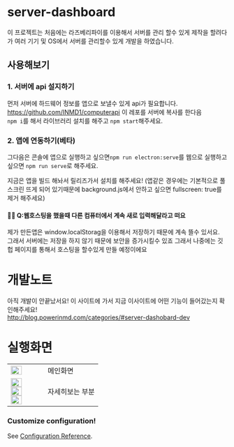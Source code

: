 # server-dashboard

이 프로젝트는 처음에는 라즈베리파이를 이용해서 서버를 관리 할수 있게 제작을 할려다가 여러 기기 및 OS에서 서버를 관리할수 있게 개발을 하였습니다.<br>

##  사용해보기

### 1. 서버에 api 설지하기
먼저 서버에 하드웨어 정보를 앱으로 보낼수 있게 api가 필요합니다.<br>
https://github.com/INMD1/computerapi 이 레포를 서버에 복사를 한다음<br>
`npm i`를 해서 라이브러리 설치를 해주고 `npm start`해주세요.

### 2. 앱에 연동하기(베타)
그다음은 콘솔에 앱으로 실행하고 싶으면`npm run electron:serve`를 웹으로 실행하고 싶으면
`npm run serve`로 해주세요.

지금은 앱을 빌드 해놔서 릴리즈가서 설치를 해주세요!
(앱같은 경우에는 기본적으로 풀스크린 뜨게 되어 있기때문에 background.js에서 안하고 싶으면 fullscreen: true를 제거 해주세요)

#### 🙋‍♂️ Q:웹호스팅을 했을때 다른 컴퓨터에서 계속 새로 입력해달라고 떠요
  제가 만든앱은 window.localStorag을 이용해서 저장하기 때문에 계속 뜰수 있서요.<br>
  그래서 서버에는 저장을 하지 않기 때문에 보안을 증가시킬수 있죠 그래서 나중에는 깃헙 페이지를 통해서 
  호스팅을 할수있게 만들 예정이에요
  
# 개발노트
아직 개발이 안끝났서요! 이 사이트에 가서 지금 이사이트에 어떤 기능이 들어갔는지 확인해주세요!<br>
http://blog.powerinmd.com/categories/#server-dashobard-dev

# 실행화면
<table>
  <tbody>
    <tr>
      <td><img src="https://user-images.githubusercontent.com/87979171/147842629-4c7d9720-920c-480b-9bcd-35bdadd3c168.png" width="60%" height="60%"/></td>
      <td>메인화면</td>
    </tr>
    <tr>
      <td><img src="https://user-images.githubusercontent.com/87979171/147842708-841f86ec-7eda-4df7-9d87-7d0080a8efb9.png" width="60%" height="60%"/>
        <img src="https://user-images.githubusercontent.com/87979171/147842713-f7628419-64e3-4eaf-baf3-3e515ef0eec7.png" width="60%" height="60%"/>
        <img src="https://user-images.githubusercontent.com/87979171/147842719-e19a2ad6-9387-453d-897e-ce79e08ff904.png" width="60%" height="60%"/></td>
      <td>자세히보는 부분</td>
    </tr>
  </tbody>
</table>



### Customize configuration!
See [Configuration Reference](https://cli.vuejs.org/config/).
